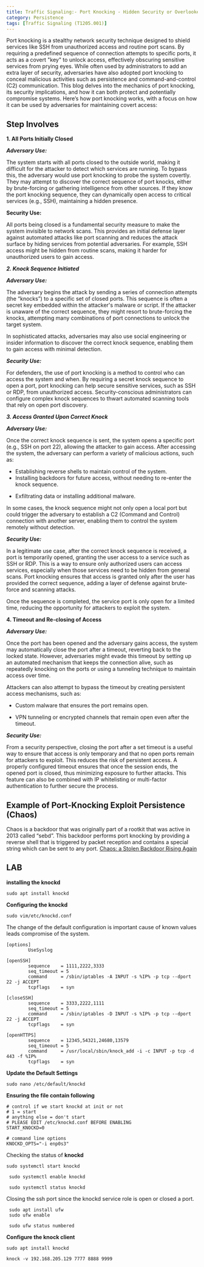 ```yaml
---
title: Traffic Signaling:- Port Knocking - Hidden Security or Overlooked Threat?
category: Persistence
tags: [Traffic Signaling (T1205.001)]
---
```


Port knocking is a stealthy network security technique designed to shield services like SSH from unauthorized access and routine port scans. By requiring a predefined sequence of connection attempts to specific ports, it acts as a covert "key" to unlock access, effectively obscuring sensitive services from prying eyes. While often used by administrators to add an extra layer of security, adversaries have also adopted port knocking to conceal malicious activities such as persistence and command-and-control (C2) communication. This blog delves into the mechanics of port knocking, its security implications, and how it can both protect and potentially compromise systems. Here’s how port knocking works, with a focus on how it can be used by adversaries for maintaining covert access:
 
## Step Involves 
 

**1. All Ports Initially Closed**

***Adversary Use:***

The system starts with all ports closed to the outside world, making it difficult for the attacker to detect which services are running. To bypass this, the adversary would use port knocking to probe the system covertly. They may attempt to discover the correct sequence of port knocks, either by brute-forcing or gathering intelligence from other sources. If they know the port knocking sequence, they can dynamically open access to critical services (e.g., SSH), maintaining a hidden presence.




**Security Use:**

All ports being closed is a fundamental security measure to make the system invisible to network scans. This provides an initial defense layer against automated attacks like port scanning and reduces the attack surface by hiding services from potential adversaries. For example, SSH access might be hidden from routine scans, making it harder for unauthorized users to gain access.


***2. Knock Sequence Initiated***

***Adversary Use:***

The adversary begins the attack by sending a series of connection attempts (the “knocks”) to a specific set of closed ports. This sequence is often a secret key embedded within the attacker's malware or script. If the attacker is unaware of the correct sequence, they might resort to brute-forcing the knocks, attempting many combinations of port connections to unlock the target system.

In sophisticated attacks, adversaries may also use social engineering or insider information to discover the correct knock sequence, enabling them to gain access with minimal detection.

  

***Security Use:***

For defenders, the use of port knocking is a method to control who can access the system and when. By requiring a secret knock sequence to open a port, port knocking can help secure sensitive services, such as SSH or RDP, from unauthorized access. Security-conscious administrators can configure complex knock sequences to thwart automated scanning tools that rely on open port discovery.

  

***3. Access Granted Upon Correct Knock***

***Adversary Use:***

Once the correct knock sequence is sent, the system opens a specific port (e.g., SSH on port 22), allowing the attacker to gain access. After accessing the system, the adversary can perform a variety of malicious actions, such as:

 

 - Establishing reverse shells to maintain control of the system.
 - Installing backdoors for future access, without needing to re-enter
   the knock sequence.
 * Exfiltrating data or installing additional malware.

In some cases, the knock sequence might not only open a local port but could trigger the adversary to establish a C2 (Command and Control) connection with another server, enabling them to control the system remotely without detection.

  

***Security Use:***

In a legitimate use case, after the correct knock sequence is received, a port is temporarily opened, granting the user access to a service such as SSH or RDP. This is a way to ensure only authorized users can access services, especially when those services need to be hidden from general scans. Port knocking ensures that access is granted only after the user has provided the correct sequence, adding a layer of defense against brute-force and scanning attacks.

  

Once the sequence is completed, the service port is only open for a limited time, reducing the opportunity for attackers to exploit the system.

  

**4. Timeout and Re-closing of Access**

***Adversary Use:***

Once the port has been opened and the adversary gains access, the system may automatically close the port after a timeout, reverting back to the locked state. However, adversaries might evade this timeout by setting up an automated mechanism that keeps the connection alive, such as repeatedly knocking on the ports or using a tunneling technique to maintain access over time.

  

Attackers can also attempt to bypass the timeout by creating persistent access mechanisms, such as:

  

* Custom malware that ensures the port remains open.

* VPN tunneling or encrypted channels that remain open even after the timeout.

***Security Use:***

From a security perspective, closing the port after a set timeout is a useful way to ensure that access is only temporary and that no open ports remain for attackers to exploit. This reduces the risk of persistent access. A properly configured timeout ensures that once the session ends, the opened port is closed, thus minimizing exposure to further attacks. This feature can also be combined with IP whitelisting or multi-factor authentication to further secure the process.



## Example of Port-Knocking Exploit Persistence (Chaos)

Chaos is a backdoor that was originally part of a rootkit that was active in 2013 called “sebd”. This backdoor performs port knocking by providing a reverse shell that is triggered by packet reception and contains a special string which can be sent to any port.
[Chaos: a Stolen Backdoor Rising Again](https://gosecure.ai/blog/2018/02/14/chaos-a-stolen-backdoor-rising/)

## LAB
**installing the knockd**  

    sudo apt install knockd

**Configuring the knockd**

    sudo vim/etc/knockd.conf

 The change of the default configuration is important cause  of known values leads compromise of the system.

    [options]
            UseSyslog
    
    [openSSH]
            sequence    = 1111,2222,3333
            seq_timeout = 5
            command     = /sbin/iptables -A INPUT -s %IP% -p tcp --dport 22 -j ACCEPT
            tcpflags    = syn
    
    [closeSSH]
            sequence    = 3333,2222,1111
            seq_timeout = 5
            command     = /sbin/iptables -D INPUT -s %IP% -p tcp --dport 22 -j ACCEPT
            tcpflags    = syn
    
    [openHTTPS]
            sequence    = 12345,54321,24680,13579
            seq_timeout = 5
            command     = /usr/local/sbin/knock_add -i -c INPUT -p tcp -d 443 -f %IP%
            tcpflags    = syn


**Update the Default Settings**

    sudo nano /etc/default/knockd
**Ensuring the file contain following**

    # control if we start knockd at init or not
    # 1 = start
    # anything else = don't start
    # PLEASE EDIT /etc/knockd.conf BEFORE ENABLING
    START_KNOCKD=0
    
    # command line options
    KNOCKD_OPTS="-i enp0s3"

Checking the status  of **knockd**

    sudo systemctl start knockd
    
     sudo systemctl enable knockd
    
     sudo systemctl status knockd

Closing the ssh port since the knockd service role is open or closed a port.
   

     sudo apt install ufw
     sudo ufw enable
    
     sudo ufw status numbered


**Configure the knock client**

    sudo apt install knockd
    
    knock -v 192.168.205.129 7777 8888 9999